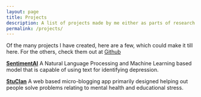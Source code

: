 ```yaml
---
layout: page
title: Projects
description: A list of projects made by me either as parts of research projects, hackathons or just by the need.
permalink: /projects/
---
```



Of the many projects I have created, here are a few, which could make it
till here. For the others, check them out at
[Github](https://github.com/achintyajha)

**[SentimentAI](https://sentimate.ml/)** A Natural Language Processing and Machine Learning based model that is capable of using text for identifying depression.

**[StuClan](https://stuclan.ml/)** A web based micro-blogging app primarily designed helping out people solve problems relating to mental health and educational stress.

<!-- Format

**[Title](URL)** Description

 -->
